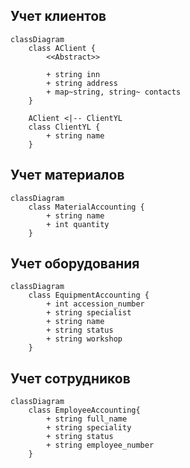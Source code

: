 ## Учет клиентов

```mermaid
classDiagram
    class AClient {
        <<Abstract>>

        + string inn
        + string address
        + map~string, string~ contacts
    }

    AClient <|-- ClientYL
    class ClientYL {
        + string name
    }
```
## Учет материалов

```mermaid
classDiagram
    class MaterialAccounting {
        + string name
        + int quantity
    }
```

## Учет оборудования

```mermaid
classDiagram
    class EquipmentAccounting {
        + int accession_number
        + string specialist
        + string name
        + string status
        + string workshop
    }

```
## Учет сотрудников

```mermaid
classDiagram
    class EmployeeAccounting{
        + string full_name
        + string speciality
        + string status
        + string employee_number
    }
